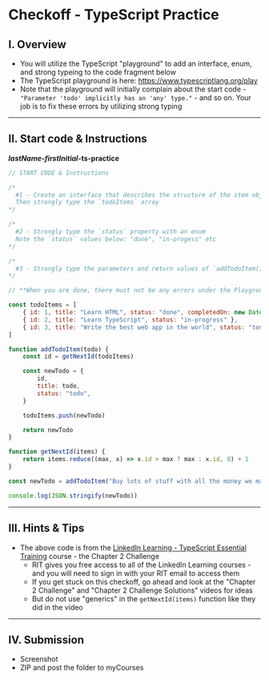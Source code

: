 # Checkoff - TypeScript Practice

## I. Overview
- You will utilize the TypeScript "playground" to add an interface, enum, and strong typeing to the code fragment below
- The TypeScript playground is here: https://www.typescriptlang.org/play
- Note that the playground will initially complain about the start code - `"Parameter 'todo' implicitly has an 'any' type."` - and so on. Your job is to fix these errors by utilizing strong typing

<hr>

## II. Start code & Instructions

***lastName*-*firstInitial*-ts-practice**

```js
// START CODE & Instructions

/*
  #1 - Create an interface that describes the structure of the item objects in the `todoItems` array
  Then strongly type the `todoItems` array
*/

/*
  #2 - Strongly type the `status` property with an enum
  Note the `status` values below: "done", "in-progess" etc
*/

/*
  #3 - Strongly type the parameters and return values of `addTodoItem()` and `getNextId()`
*/

// **When you are done, there must not be any errors under the Playground's "Errors" tab**

const todoItems = [
    { id: 1, title: "Learn HTML", status: "done", completedOn: new Date("2021-09-11") },
    { id: 2, title: "Learn TypeScript", status: "in-progress" },
    { id: 3, title: "Write the best web app in the world", status: "todo" },
]

function addTodoItem(todo) {
    const id = getNextId(todoItems)

    const newTodo = {
        id,
        title: todo,
        status: "todo",
    }

    todoItems.push(newTodo)

    return newTodo
}

function getNextId(items) {
    return items.reduce((max, x) => x.id > max ? max : x.id, 0) + 1
}

const newTodo = addTodoItem("Buy lots of stuff with all the money we make from the app")

console.log(JSON.stringify(newTodo))
```

<hr>

## III. Hints & Tips
- The above code is from the [LinkedIn Learning - TypeScript Essential Training](https://www.linkedin.com/learning/typescript-essential-training-14687057) course - the Chapter 2 Challenge
  - RIT gives you free access to all of the LinkedIn Learning courses - and you will need to sign in with your RIT email to access them
  - If you get stuck on this checkoff, go ahead and look at the "Chapter 2 Challenge" and "Chapter 2 Challenge Solutions" videos for ideas
  - But do not use "generics" in the `getNextId(items)` function like they did in the video

<hr>

## IV. Submission

- Screenshot
- ZIP and post the folder to myCourses

